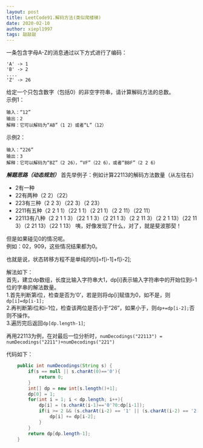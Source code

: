 ```yaml
---
layout: post
title: LeetCode91.解码方法(类似爬楼梯)
date: 2020-02-10
author: xiepl1997
tags: 敲敲敲
---
```


一条包含字母A-Z的消息通过以下方式进行了编码：
```
'A' -> 1
'B' -> 2
....
'Z' -> 26
```
给定一个只包含数字（包括0）的非空字符串，请计算解码方法的总数。  
示例1：

```
输入：“12”
输出：2
解释：它可以解码为“AB”（1 2）或者“L”（12）
```
示例2：
```
输入：“226”
输出：3
解释：它可以解码为“BZ”（2 26），“VF”（22 6），或者“BBF”（2 2 6）
```
***解题思路（动态规划）***
首先举例子：例如计算22113的解码方法数量（从左往右）  
* 2有一种  
* 22有两种（2 2）（22）
* 223有三种（2 2 3）（22 3）（2 23）
* 2211有五种（2 2 1 1）（22 1 1）（2 21 1）（2 2 11）（22 11）
* 22113有八种（2 2 1 1 3）（22 1 1 3）（2 21 1 3）（2 2 11 3）（2 2 1 13）（22 11 3）（2 21 13）（22 1 13）
咦，好像发现了什么，对了，就是斐波那契！  

但是如果碰见0的情况呢。  
例如：02，909，这些情况结果都为0。  

也就是说，状态转移方程不是单纯的f[i]=f[i-1]+f[i-2];  

解法如下：  
首先，建立dp数组，长度比输入字符串大1，dp[i]表示输入字符串中的开始位到i-1位的字串的解法数量。  
1.首先判断第i位，检查是否为‘0’，若是则将dp[i]赋值为0，如不是，则`dp[i]=dp[i-1];`  
2.再判断第i位和i-1位，检查该两位是否小于“26”，如果小于，则`dp+=dp[i-2];`否则不操作。  
3.遍历完后返回`dp[dp.length-1]`;  

再用22113为例，在对最后一位分析时，`numDecodings("22113") = numDecodings("2211")+numDecodings("221")`

代码如下：
```java
	public int numDecodings(String s) {
		if(s == null || s.charAt(0)=='0'){
			return 0;
		}
		int[] dp = new int[s.length()+1];
		dp[0] = 1;
		for(int i = 1; i < dp.length; i++){
			dp[i] = (s.charAt(i-1)=='0'?0:dp[i-1]);
			if(i >= 2 && (s.charAt(i-2) == '1' || (s.charAt(i-2) == '2' && s.charAt(i-1) <= '6'))){
				dp[i] += dp[i-2];
			}
		}
		return dp[dp.length-1];
	}
```